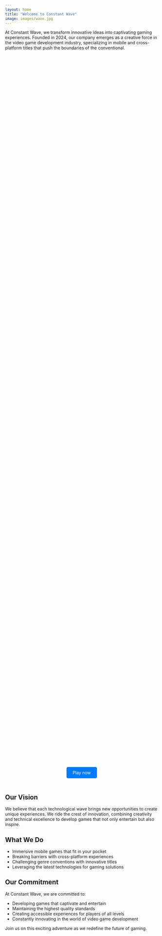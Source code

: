 ```yaml
---
layout: home
title: "Welcome to Constant Wave"
image: images/wave.jpg
---
```




At Constant Wave, we transform innovative ideas into captivating gaming experiences. Founded in 2024, our company emerges as a creative force in the video game development industry, specializing in mobile and cross-platform titles that push the boundaries of the conventional.


<div style="text-align: center; background-image: url('images/quuwords.svg'); background-size: contain; background-repeat: no-repeat; background-position: center; height: 60vh; display: flex; flex-direction: column; justify-content: flex-end;">
  <div style="margin-bottom: 20px;">
    <a href="https://apps.apple.com/us/app/qwords/id123456789" style="display: inline-block; padding: 10px 20px; background-color: #007aff; color: white; text-decoration: none; border-radius: 5px;">Play now</a>
  </div>
</div>

## Our Vision

We believe that each technological wave brings new opportunities to create unique experiences. We ride the crest of innovation, combining creativity and technical excellence to develop games that not only entertain but also inspire.

## What We Do

- Immersive mobile games that fit in your pocket
- Breaking barriers with cross-platform experiences
- Challenging genre conventions with innovative titles
- Leveraging the latest technologies for gaming solutions

## Our Commitment

At Constant Wave, we are committed to:

- Developing games that captivate and entertain
- Maintaining the highest quality standards
- Creating accessible experiences for players of all levels
- Constantly innovating in the world of video game development

Join us on this exciting adventure as we redefine the future of gaming.
